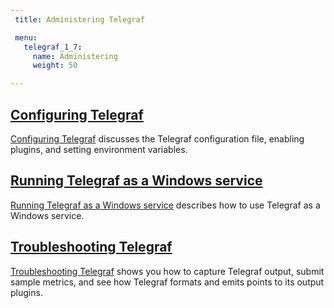 ```yaml
---
 title: Administering Telegraf

 menu:
   telegraf_1_7:
     name: Administering
     weight: 50

---
```


## [Configuring Telegraf](/telegraf/v1.7/administration/configuration/)

[Configuring Telegraf](/telegraf/v1.7/administration/configuration/) discusses the Telegraf configuration file, enabling plugins, and setting environment variables.

## [Running Telegraf as a Windows service](/telegraf/v1.7/administration/windows_service/)

[Running Telegraf as a Windows service](/telegraf/v1.7/administration/windows_service/) describes how to use Telegraf as a Windows service.

## [Troubleshooting Telegraf](/telegraf/v1.7/administration/troubleshooting/)

[Troubleshooting Telegraf](/telegraf/v1.7/administration/troubleshooting/) shows you how to capture Telegraf output, submit sample metrics, and see how Telegraf formats and emits points to its output plugins.
